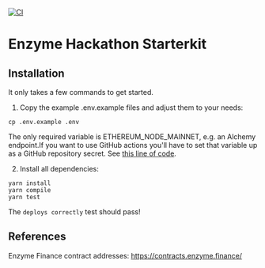 [![CI](https://github.com/enzymefinance/hackathon-template/actions/workflows/ci.yaml/badge.svg)](https://github.com/enzymefinance/hackathon-template/actions/workflows/ci.yaml)

# Enzyme Hackathon Starterkit

## Installation

It only takes a few commands to get started.

1. Copy the example .env.example files and adjust them to your needs:

```
cp .env.example .env
```

The only required variable is ETHEREUM_NODE_MAINNET, e.g. an Alchemy endpoint.If you want to use GitHub actions you'll have to set that variable up as a GitHub repository secret. See [this line of code](https://github.com/enzymefinance/hackathon-template/blob/main/.github/workflows/ci.yaml#L72).

2. Install all dependencies:

```
yarn install
yarn compile
yarn test
```
The `deploys correctly` test should pass!

## References

Enzyme Finance contract addresses: https://contracts.enzyme.finance/
